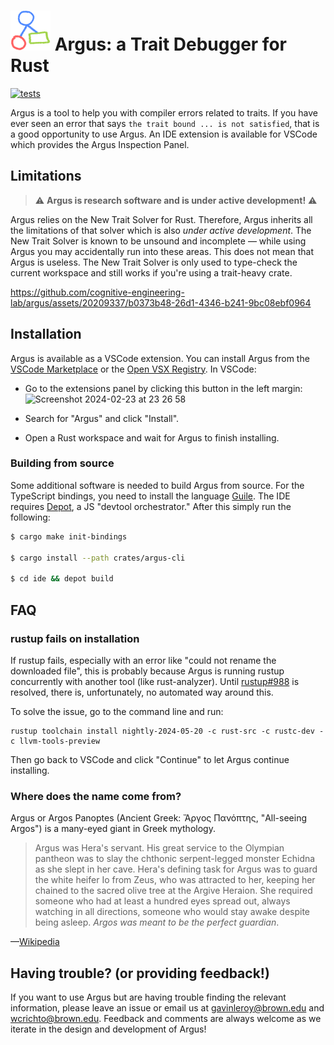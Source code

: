 # <img src="https://github.com/cognitive-engineering-lab/argus/blob/main/ide/packages/extension/argus-logo-128.png?raw=true" height="64" /> Argus: a Trait Debugger for Rust

[![tests](https://github.com/cognitive-engineering-lab/argus/actions/workflows/ci.yml/badge.svg)](https://github.com/cognitive-engineering-lab/argus/actions/workflows/ci.yml)

Argus is a tool to help you with compiler errors related to traits. If you have ever seen an error that says `the trait bound ... is not satisfied`, that is a good opportunity to use Argus. An IDE extension is available for VSCode which provides the Argus Inspection Panel.

## Limitations

> :warning: **Argus is research software and is under active development!** :warning:

Argus relies on the New Trait Solver for Rust. Therefore, Argus inherits all the limitations of that solver which is also _under active development_. The New Trait Solver is known to be unsound and incomplete — while using Argus you may accidentally run into these areas. This does not mean that Argus is useless. The New Trait Solver is only used to type-check the current workspace and still works if you're using a trait-heavy crate.



https://github.com/cognitive-engineering-lab/argus/assets/20209337/b0373b48-26d1-4346-b241-9bc08ebf0964



## Installation

Argus is available as a VSCode extension. You can install Argus from the [VSCode Marketplace](https://marketplace.visualstudio.com/items?itemName=gavinleroy.argus) or the [Open VSX Registry](https://open-vsx.org/extension/gavinleroy/argus). In VSCode:

- Go to the extensions panel by clicking this button in the left margin: <img width="53" alt="Screenshot 2024-02-23 at 23 26 58" src="https://github.com/cognitive-engineering-lab/argus/assets/20209337/10d9297e-3c2a-4866-854f-de79f7de11de">

- Search for "Argus" and click "Install".
- Open a Rust workspace and wait for Argus to finish installing.

### Building from source

Some additional software is needed to build Argus from source. For the TypeScript bindings, you need to install the language [Guile](https://www.gnu.org/software/guile/). The IDE requires [Depot](https://github.com/cognitive-engineering-lab/depot), a JS "devtool orchestrator." After this simply run the following:

```sh
$ cargo make init-bindings

$ cargo install --path crates/argus-cli

$ cd ide && depot build
```

## FAQ

<h3 id="rustup-fails-on-install">rustup fails on installation</h3>

If rustup fails, especially with an error like "could not rename the downloaded file", this is probably because Argus is running rustup concurrently with another tool (like rust-analyzer). Until [rustup#988](https://github.com/rust-lang/rustup/issues/988) is resolved, there is, unfortunately, no automated way around this.

To solve the issue, go to the command line and run:

```
rustup toolchain install nightly-2024-05-20 -c rust-src -c rustc-dev -c llvm-tools-preview
```

Then go back to VSCode and click "Continue" to let Argus continue installing.

### Where does the name come from?

Argus or Argos Panoptes (Ancient Greek: Ἄργος Πανόπτης, "All-seeing Argos") is a many-eyed giant in Greek mythology.

> Argus was Hera's servant. His great service to the Olympian pantheon was to slay the chthonic serpent-legged monster Echidna as she slept in her cave. Hera's defining task for Argus was to guard the white heifer Io from Zeus, who was attracted to her, keeping her chained to the sacred olive tree at the Argive Heraion. She required someone who had at least a hundred eyes spread out, always watching in all directions, someone who would stay awake despite being asleep. _Argos was meant to be the perfect guardian_.

—[Wikipedia](https://en.wikipedia.org/wiki/Argus_Panoptes)

## Having trouble? (or providing feedback!)

If you want to use Argus but are having trouble finding the relevant information, please leave an issue or email us at <gavinleroy@brown.edu> and <wcrichto@brown.edu>. Feedback and comments are always welcome as we iterate in the design and development of Argus!
